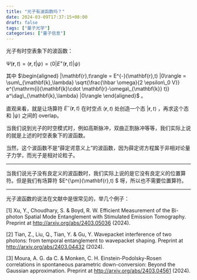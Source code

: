 ```yaml
---
title: "光子有波函数吗？"
date: 2024-03-09T17:37:15+08:00
draft: false
tags: ["量子光学"]
categories: ["量子信息"]
---
```


光子有时空表象下的波函数：

$\Psi(\mathbf{r},t)=\langle \mathbf{r},t|\psi\rangle=\langle 0 |E^{+}(\mathbf{r},t)|\psi\rangle$ 

其中 $\begin{aligned} |\mathbf{r},t\rangle = E^{-}(\mathbf{r},t) |0\rangle = \sum\_{\mathbf{k},\lambda} \sqrt{\frac{\hbar \omega}{2 \epsilon\_0 V}} e^{\mathrm{i}(\mathbf{k}\cdot \mathbf{r}-\omega\_{\mathbf{k}} t)} a^\dag\_{\mathbf{k},\lambda} |0\rangle \end{aligned}$ 。

直观来看，就是让场算符 $E^{-}(\mathbf{r},t)$ 在时空点 $(\mathbf{r},t)$ 处创造一个态 $|\mathbf{r},t\rangle$ ，再求这个态和 $|\psi\rangle$ 之间的 overlap。

当我们说到光子的时空模式时，例如高斯脉冲，双曲正割脉冲等等，我们实际上说的就是上述的时空表象下的波函数。

当然，这个波函数不是“薛定谔意义上”的波函数，因为薛定谔方程属于非相对论量子力学，而光子是相对论粒子。



---

当我们说光子没有良定义的波函数时，我们实际上说的是它没有良定义的位置算符。但是我们有场算符 $E^{\pm}(\mathbf{r},t) $ 呀，所以也不需要位置算符。

---

光子波函数的说法在文献中是很常见的，举几个例子：

[1] Xu, Y., Choudhary, S. & Boyd, R. W. Efficient Measurement of the Bi-photon Spatial Mode Entanglement with Stimulated Emission Tomography. Preprint at http://arxiv.org/abs/2403.05036 (2024).

[2] Tian, Z., Liu, Q., Tian, Y. & Gu, Y. Wavepacket interference of two photons: from temporal entanglement to wavepacket shaping. Preprint at http://arxiv.org/abs/2403.04432 (2024).

[3] Moura, A. G. da C. & Monken, C. H. Einstein-Podolsky-Rosen correlations in spontaneous parametric down-conversion: Beyond the Gaussian approximation. Preprint at http://arxiv.org/abs/2403.04561 (2024).
